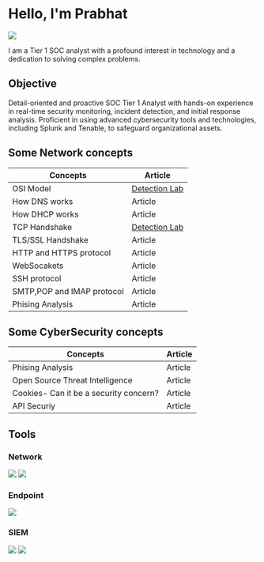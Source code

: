 # Hello, I'm Prabhat
<a href="https://linkedin.com"><img src="https://img.shields.io/badge/-LinkedIn-0072b1?&style=for-the-badge&logo=linkedin&logoColor=white" /></a>

I am a Tier 1 SOC analyst with a profound interest in technology and a dedication to solving complex problems.

## Objective

Detail-oriented and proactive SOC Tier 1 Analyst with hands-on experience in real-time security monitoring, incident detection, and initial response analysis. Proficient in using advanced cybersecurity tools and technologies, including Splunk and Tenable, to safeguard organizational assets.

## Some Network concepts 

| Concepts                                      | Article                    |
|-----------------------------------------------|----------------------------|
| OSI Model                                     | <a href="https://google.com">Detection Lab</a>|
| How DNS works                                 | Article |
| How DHCP works                                | Article |
| TCP Handshake                                 | <a href="https://google.com">Detection Lab</a>|
| TLS/SSL Handshake                             | Article |
| HTTP and HTTPS protocol                       | Article |
| WebSocakets                                   | Article |
| SSH protocol                                  | Article |
| SMTP,POP and IMAP protocol                    | Article |
| Phising Analysis                              | Article |

## Some CyberSecurity concepts 

| Concepts                                      | Article                    |
|-----------------------------------------------|----------------------------|
| Phising Analysis                              | Article |
| Open Source Threat Intelligence               | Article |
| Cookies- Can it be a security concern?        | Article |
| API Securiy                                   | Article |

## Tools

### Network
<div>
    <img src="https://img.shields.io/badge/-Wireshark-1679A7?&style=for-the-badge&logo=Wireshark&logoColor=white" />
    <img src="https://img.shields.io/badge/-Suricata-EF3B2D?&style=for-the-badge&logo=Suricata&logoColor=white" />
</div>

### Endpoint
<div>
    <img src="https://img.shields.io/badge/-Microsoft_Defender_for_Endpoint-00A4EF?&style=for-the-badge&logo=Microsoft&logoColor=white" />
</div>

### SIEM
<div>
    <img src="https://img.shields.io/badge/-Microsoft_Sentinel-0078D4?&style=for-the-badge&logo=Microsoft&logoColor=white" />
    <img src="https://img.shields.io/badge/-Splunk-000000?&style=for-the-badge&logo=Splunk&logoColor=white" />
</div>
